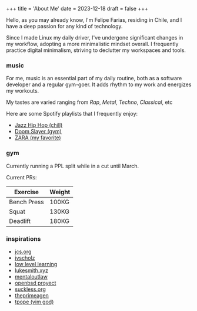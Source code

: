 +++
title = 'About Me'
date = 2023-12-18
draft = false
+++

Hello, as you may already know, I'm Felipe Farias,
residing in Chile, and I have a deep passion for
any kind of technology.

Since I made Linux my daily driver, I've undergone
significant changes in my workflow, adopting a
more minimalistic mindset overall. I frequently
practice digital minimalism, striving to declutter
my workspaces and tools.

### music

For me, music is an essential part of my daily
routine, both as a software developer and a
regular gym-goer. It adds rhythm to my work and
energizes my workouts.

My tastes are varied ranging from _Rap_, _Metal_,
_Techno_, _Classical_, etc

Here are some Spotify playlists that I frequently enjoy:

- [Jazz Hip Hop (chill)](https://open.spotify.com/playlist/1KHla86iONZm5BrJwdKU7H?si=31a50ce826da4f20)
- [Doom Slayer (gym)](https://open.spotify.com/playlist/3MGduDD33W7eUGYhdi2Llk?si=e7726cc5ad5c43bc)
- [ZARA (my favorite)](https://open.spotify.com/playlist/40OHRWDv5yVLQXQcfkcJma?si=19fd5bb5ce0e46c4)

### gym

Currently running a PPL split while in a cut until
March.

Current PRs:

| Exercise     | Weight    |
|--------------|-----------|
| Bench Press  | 100KG     |
| Squat        | 130KG     |
| Deadlift     | 180KG     |

### inspirations

- [jcs.org](https://jcs.org)
- [jvscholz](https://www.youtube.com/@jvscholz)
- [low level learning](https://www.youtube.com/@lowlevellearning/)
- [lukesmith.xyz](https://lukesmith.xyz/)
- [mentaloutlaw](https://www.youtube.com/@mentaloutlaw)
- [openbsd proyect](https://www.openbsd.org/)
- [suckless.org](https://suckless.org/)
- [theprimeagen](https://github.com/theprimeagen/)
- [tpope (vim god)](https://github.com/tpope)
